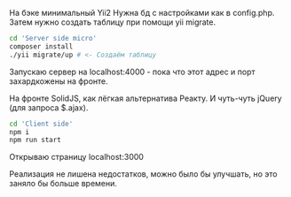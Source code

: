 
На бэке минимальный Yii2
Нужна бд с настройками как в config.php. Затем нужно создать таблицу при помощи yii migrate.
```bash
cd 'Server side micro'
composer install
./yii migrate/up # <- Создаём таблицу
```
Запускаю сервер на localhost:4000 - пока что этот адрес и порт захардкожены на фронте.

На фронте SolidJS, как лёгкая альтернатива Реакту. И чуть-чуть jQuery (для запроса $.ajax).
```bash
cd 'Client side'
npm i
npm run start
```
Открываю страницу localhost:3000

Реализация не лишена недостатков, можно было бы улучшать, но это заняло бы больше времени.
